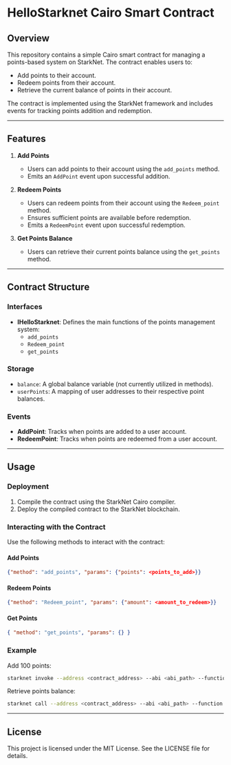 # HelloStarknet Cairo Smart Contract

## Overview

This repository contains a simple Cairo smart contract for managing a points-based system on StarkNet. The contract enables users to:

- Add points to their account.
- Redeem points from their account.
- Retrieve the current balance of points in their account.

The contract is implemented using the StarkNet framework and includes events for tracking points addition and redemption.

---

## Features

1. **Add Points**

   - Users can add points to their account using the `add_points` method.
   - Emits an `AddPoint` event upon successful addition.

2. **Redeem Points**

   - Users can redeem points from their account using the `Redeem_point` method.
   - Ensures sufficient points are available before redemption.
   - Emits a `RedeemPoint` event upon successful redemption.

3. **Get Points Balance**
   - Users can retrieve their current points balance using the `get_points` method.

---

## Contract Structure

### Interfaces

- **IHelloStarknet**: Defines the main functions of the points management system:
  - `add_points`
  - `Redeem_point`
  - `get_points`

### Storage

- `balance`: A global balance variable (not currently utilized in methods).
- `userPoints`: A mapping of user addresses to their respective point balances.

### Events

- **AddPoint**: Tracks when points are added to a user account.
- **RedeemPoint**: Tracks when points are redeemed from a user account.

---

## Usage

### Deployment

1. Compile the contract using the StarkNet Cairo compiler.
2. Deploy the compiled contract to the StarkNet blockchain.

### Interacting with the Contract

Use the following methods to interact with the contract:

#### Add Points

```json
{"method": "add_points", "params": {"points": <points_to_add>}}
```

#### Redeem Points

```json
{"method": "Redeem_point", "params": {"amount": <amount_to_redeem>}}
```

#### Get Points

```json
{ "method": "get_points", "params": {} }
```

### Example

Add 100 points:

```sh
starknet invoke --address <contract_address> --abi <abi_path> --function add_points --inputs 100
```

Retrieve points balance:

```sh
starknet call --address <contract_address> --abi <abi_path> --function get_points
```

---

## License

This project is licensed under the MIT License. See the LICENSE file for details.
